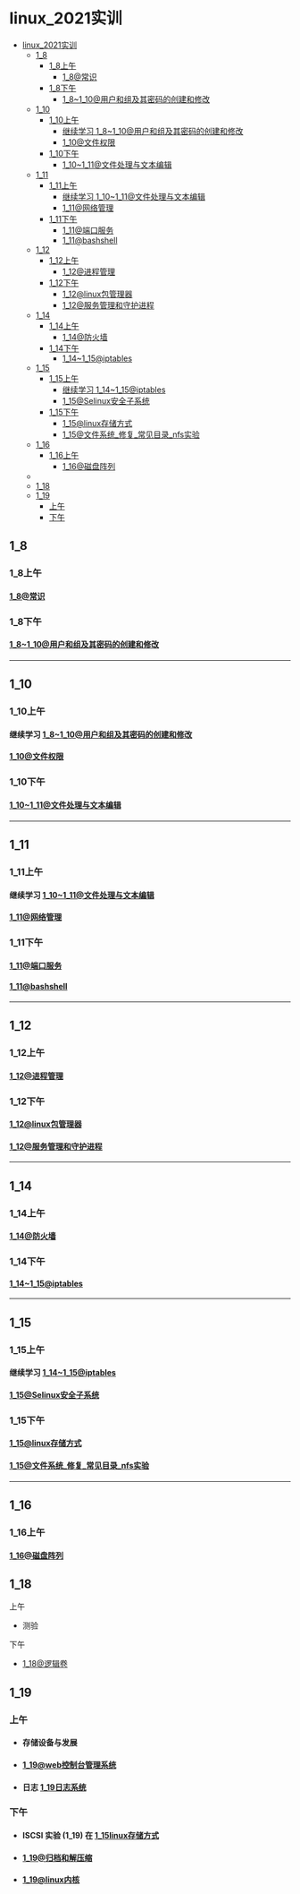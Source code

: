 [//]: # (哈哈我是注释，不会在浏览器中显示。
  Date: 2022-01-16 09:50:27
  LastEditors: gyg
  LastEditTime: 2022-01-19 21:20:50
  FilePath: \test\README.md
)

# linux_2021实训

<!-- @import "[TOC]" {cmd="toc" depthFrom=1 depthTo=6 orderedList=false} -->

<!-- code_chunk_output -->

- [linux_2021实训](#linux_2021实训)
  - [1_8](#1_8)
    - [1_8上午](#1_8上午)
      - [1_8@常识](#1_8常识1_8常识mmmd)
    - [1_8下午](#1_8下午)
      - [1_8~1_10@用户和组及其密码的创建和修改](#1_8~1_10用户和组及其密码的创建和修改1_8~1_10用户和组及其密码的创建和修改mmmd)
  - [1_10](#1_10)
    - [1_10上午](#1_10上午)
      - [继续学习 1_8~1_10@用户和组及其密码的创建和修改](#继续学习-1_8~1_10用户和组及其密码的创建和修改1_8~1_10用户和组及其密码的创建和修改mmmd)
      - [1_10@文件权限](#1_10文件权限1_10文件权限mmmd)
    - [1_10下午](#1_10下午)
      - [1_10~1_11@文件处理与文本编辑](#1_10~1_11文件处理与文本编辑1_10~1_11文件处理与文本编缉mmmd)
  - [1_11](#1_11)
    - [1_11上午](#1_11上午)
      - [继续学习 1_10~1_11@文件处理与文本编辑](#继续学习-1_10~1_11文件处理与文本编辑1_10~1_11文件处理与文本编缉mmmd)
      - [1_11@网络管理](#1_11网络管理1_11网络管理mmmd)
    - [1_11下午](#1_11下午)
      - [1_11@端口服务](#1_11端口服务1_11端口服务mmmd)
      - [1_11@bashshell](#1_11bashshell1_11bashshellmmmd)
  - [1_12](#1_12)
    - [1_12上午](#1_12上午)
      - [1_12@进程管理](#1_12进程管理1_12进程管理mmmd)
    - [1_12下午](#1_12下午)
      - [1_12@linux包管理器](#1_12linux包管理器1_12linux包管理器mmmd)
      - [1_12@服务管理和守护进程](#1_12服务管理和守护进程1_12服务管理和守护进程mmmd)
  - [1_14](#1_14)
    - [1_14上午](#1_14上午)
      - [1_14@防火墙](#1_14防火墙1_14防火墙mmmd)
    - [1_14下午](#1_14下午)
      - [1_14~1_15@iptables](#1_14~1_15iptables1_14~1_15iptablesmmmd)
  - [1_15](#1_15)
    - [1_15上午](#1_15上午)
      - [继续学习 1_14~1_15@iptables](#继续学习-1_14~1_15iptables1_14~1_15iptablesmmmd)
      - [1_15@Selinux安全子系统](#1_15selinux安全子系统1_15selinux安全子系统mmmd)
    - [1_15下午](#1_15下午)
      - [1_15@linux存储方式](#1_15linux存储方式1_15linux存储方式mmmd)
      - [1_15@文件系统_修复_常见目录_nfs实验](#1_15文件系统_修复_常见目录_nfs实验1_15文件系统_修复_常见目录_nfs实验mmmd)
  - [1_16](#1_16)
    - [1_16上午](#1_16上午)
      - [1_16@磁盘阵列](#1_16磁盘阵列1_16磁盘阵列mmmd)
  - [](#)
  - [1_18](#1_18)
  - [1_19](#1_19)
    - [上午](#上午)
    - [下午](#下午)

<!-- /code_chunk_output -->

## 1_8

### 1_8上午

#### [1_8@常识](/1_8@常识.mm.md)

### 1_8下午

#### [1_8~1_10@用户和组及其密码的创建和修改](/1_8~1_10@用户和组及其密码的创建和修改.mm.md)

---

## 1_10

### 1_10上午

#### 继续学习 [1_8~1_10@用户和组及其密码的创建和修改](/1_8~1_10@用户和组及其密码的创建和修改.mm.md)

#### [1_10@文件权限](/1_10@文件权限.mm.md)

### 1_10下午

#### [1_10~1_11@文件处理与文本编辑](/1_10~1_11@文件处理与文本编缉.mm.md)

---

## 1_11

### 1_11上午

#### 继续学习 [1_10~1_11@文件处理与文本编辑](/1_10~1_11@文件处理与文本编缉.mm.md)

#### [1_11@网络管理](1_11@网络管理.mm.md)

### 1_11下午

#### [1_11@端口服务](1_11@端口服务.mm.md)

#### [1_11@bashshell](1_11@bashshell.mm.md)

---

## 1_12

### 1_12上午

#### [1_12@进程管理](1_12@进程管理.mm.md)

### 1_12下午

#### [1_12@linux包管理器](/1_12@linux包管理器.mm.md)

#### [1_12@服务管理和守护进程](/1_12@服务管理和守护进程.mm.md)

---

## 1_14

### 1_14上午

#### [1_14@防火墙](1_14@防火墙.mm.md)

### 1_14下午

#### [1_14~1_15@iptables](1_14~1_15@iptables.mm.md)

---

## 1_15

### 1_15上午

#### 继续学习 [1_14~1_15@iptables](1_14~1_15@iptables.mm.md)

#### [1_15@Selinux安全子系统](1_15@Selinux安全子系统.mm.md)

### 1_15下午

#### [1_15@linux存储方式](1_15@linux存储方式.mm.md)

#### [1_15@文件系统_修复_常见目录_nfs实验](/1_15@文件系统_修复_常见目录_nfs实验.mm.md)

---

## 1_16

### 1_16上午

#### [1_16@磁盘阵列](1_16@磁盘阵列.mm.md)

## 




## 1_18

上午

- 测验

下午

- [1_18@逻辑卷](/1_18@逻辑卷.mm.md)

## 1_19

### 上午

- #### 存储设备与发展

- #### [1_19@web控制台管理系统](1_19@web控制台管理系统.mm.md)

- #### 日志 [1_19日志系统](1_19@日志系统.mm.md)

### 下午

- #### ISCSI 实验 (1_19) 在 [1_15linux存储方式](1_15@linux存储方式.mm.md)

- #### [1_19@归档和解压缩](1_19@归档和解压缩.mm.md)

- #### [1_19@linux内核](1_19@linux内核.mm.md)
